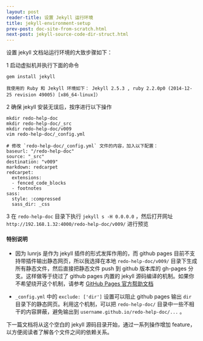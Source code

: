 ```yaml
---
layout: post
reader-title: 设置 Jekyll 运行环境
title: jekyll-environment-setup
prev-post: doc-site-from-scratch.html
next-post: jekyll-source-code-dir-struct.html
---
```


设置 jekyll 文档站运行环境的大致步骤如下：

1 启动虚拟机并执行下面的命令

```
gem install jekyll
```

    我使用的 Ruby 和 Jekyll 环境如下： Jekyll 2.5.3 , ruby 2.2.0p0 (2014-12-25 revision 49005) [x86_64-linux]）

2 确保 jekyll 安装无误后，按序进行以下操作

```
mkdir redo-help-doc
mkdir redo-help-doc/_src
mkdir redo-help-doc/v009
vim redo-help-doc/_config.yml

# 修改 `redo-help-doc/_config.yml` 文件的内容，加入以下配置：
baseurl: "/redo-help-doc"
source: "_src"
destination: "v009"
markdown: redcarpet
redcarpet:
  extensions:
  - fenced_code_blocks
  - footnotes
sass:
  style: :compressed
  sass_dir: _css
```

3 在 `redo-help-doc` 目录下执行 `jekyll s -H 0.0.0.0` ，然后打开网址 `http://192.168.1.32:4000/redo-help-doc/v009/` 进行预览

#### 特别说明

* 因为 lunrjs 是作为 jekyll 插件的形式发挥作用的，而 github pages 目前不支持带插件输出静态网页，所以我选择在本地 `redo-help-doc/v009/` 目录下生成所有静态文件，然后直接把静态文件 push 到 github 版本库的 gh-pages 分支。这样做等于绕过了 github pages 内置的 jekyll 源码编译的机制。如果你不希望绕开这个机制，请参考 [GitHub Pages 官方帮助文档](https://help.github.com/articles/using-jekyll-with-pages/)

* `_config.yml` 中的 `exclude: ['dir']` 设置可以阻止 github pages 输出 `dir` 目录下的静态网页。利用这个机制，可以把 `redo-help-doc/` 目录中一些不相干的内容屏蔽，避免输出到 `username.github.io/redo-help-doc/...` 。

下一篇文档将从这个空白的 jekyll 源码目录开始，通过一系列操作增加 feature，以方便阅读者了解各个文件之间的依赖关系。
